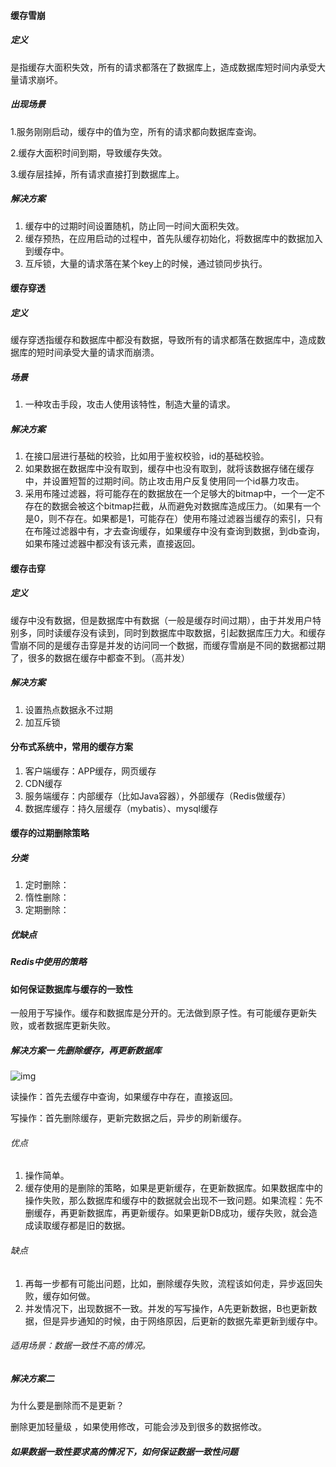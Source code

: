 #### 缓存雪崩

##### 定义

是指缓存大面积失效，所有的请求都落在了数据库上，造成数据库短时间内承受大量请求崩坏。

##### 出现场景

1.服务刚刚启动，缓存中的值为空，所有的请求都向数据库查询。

2.缓存大面积时间到期，导致缓存失效。

3.缓存层挂掉，所有请求直接打到数据库上。

##### 解决方案

1. 缓存中的过期时间设置随机，防止同一时间大面积失效。
2. 缓存预热，在应用启动的过程中，首先队缓存初始化，将数据库中的数据加入到缓存中。
3. 互斥锁，大量的请求落在某个key上的时候，通过锁同步执行。

#### 缓存穿透

##### 定义

缓存穿透指缓存和数据库中都没有数据，导致所有的请求都落在数据库中，造成数据库的短时间承受大量的请求而崩溃。

##### 场景

1. 一种攻击手段，攻击人使用该特性，制造大量的请求。

##### 解决方案

1. 在接口层进行基础的校验，比如用于鉴权校验，id的基础校验。
2. 如果数据在数据库中没有取到，缓存中也没有取到，就将该数据存储在缓存中，并设置短暂的过期时间。防止攻击用户反复使用同一个id暴力攻击。
3. 采用布隆过滤器，将可能存在的数据放在一个足够大的bitmap中，一个一定不存在的数据会被这个bitmap拦截，从而避免对数据库造成压力。（如果有一个是0，则不存在。如果都是1，可能存在）使用布隆过滤器当缓存的索引，只有在布隆过滤器中有，才去查询缓存，如果缓存中没有查询到数据，到db查询，如果布隆过滤器中都没有该元素，直接返回。

#### 缓存击穿

##### 定义

缓存中没有数据，但是数据库中有数据（一般是缓存时间过期），由于并发用户特别多，同时读缓存没有读到，同时到数据库中取数据，引起数据库压力大。和缓存雪崩不同的是缓存击穿是并发的访问同一个数据，而缓存雪崩是不同的数据都过期了，很多的数据在缓存中都查不到。（高并发）

##### 解决方案

1. 设置热点数据永不过期
2. 加互斥锁

#### 分布式系统中，常用的缓存方案

1. 客户端缓存：APP缓存，网页缓存
2. CDN缓存
3. 服务端缓存：内部缓存（比如Java容器），外部缓存（Redis做缓存）
4. 数据库缓存：持久层缓存（mybatis）、mysql缓存

#### 缓存的过期删除策略

##### 分类

1. 定时删除：
2. 惰性删除：
3. 定期删除：

##### 优缺点



##### Redis中使用的策略

#### 如何保证数据库与缓存的一致性

一般用于写操作。缓存和数据库是分开的。无法做到原子性。有可能缓存更新失败，或者数据库更新失败。

##### 解决方案一 先删除缓存，再更新数据库

![img](https://i.loli.net/2021/04/16/12naoQhM8cWLpVY.jpg)

读操作：首先去缓存中查询，如果缓存中存在，直接返回。

写操作：首先删除缓存，更新完数据之后，异步的刷新缓存。

###### 优点

1. 操作简单。
2. 缓存使用的是删除的策略，如果是更新缓存，在更新数据库。如果数据库中的操作失败，那么数据库和缓存中的数据就会出现不一致问题。如果流程：先不删缓存，再更新数据库，再更新缓存。如果更新DB成功，缓存失败，就会造成读取缓存都是旧的数据。

###### 缺点

1. 再每一步都有可能出问题，比如，删除缓存失败，流程该如何走，异步返回失败，缓存如何做。
2. 并发情况下，出现数据不一致。并发的写写操作，A先更新数据，B也更新数据，但是异步通知的时候，由于网络原因，后更新的数据先辈更新到缓存中。

###### 适用场景：数据一致性不高的情况。

##### 解决方案二





为什么要是删除而不是更新？

删除更加轻量级 ，如果使用修改，可能会涉及到很多的数据修改。

##### 如果数据一致性要求高的情况下，如何保证数据一致性问题

